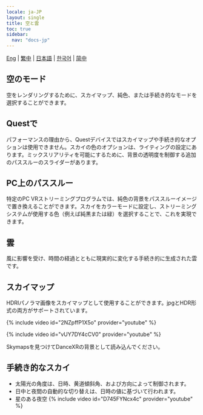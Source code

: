 ```yaml
---
locale: ja-JP
layout: single
title: 空と雲
toc: true
sidebar:
  nav: "docs-jp"
---
```

[Eng](/dancexr/features/skymap) | [繁中](/tw/dancexr/features/skymap) | [日本語](/jp/dancexr/features/skymap) | [한국어](/kr/dancexr/features/skymap) | [简中](/zh/dancexr/features/skymap)


## 空のモード
空をレンダリングするために、スカイマップ、純色、または手続き的なモードを選択することができます。

## Questで
パフォーマンスの理由から、Questデバイスではスカイマップや手続き的なオプションは使用できません。スカイの色のオプションは、ライティングの設定にあります。ミックスリアリティを可能にするために、背景の透明度を制御する追加のパススルーのスライダーがあります。

## PC上のパススルー
特定のPC VRストリーミングプログラムでは、純色の背景をパススルーイメージで置き換えることができます。スカイをカラーモードに設定し、ストリーミングシステムが使用する色（例えば純黒または緑）を選択することで、これを実現できます。

## 雲
風に影響を受け、時間の経過とともに現実的に変化する手続き的に生成された雲です。

## スカイマップ
HDRIパノラマ画像をスカイマップとして使用することができます。jpgとHDR形式の両方がサポートされています。

{% include video id="2NZpffP1X5o" provider="youtube" %}

{% include video id="vUY7DY4cCV0" provider="youtube" %}

Skymapsを見つけてDanceXRの背景として読み込んでください。

## 手続き的なスカイ
* 太陽光の角度は、日時、黄道傾斜角、および方向によって制御されます。
* 日中と夜間の自動的な切り替えは、日時の値に基づいて行われます。
* 星のある夜空
{% include video id="D745FYNcx4c" provider="youtube" %}